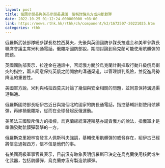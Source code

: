 ```yaml
---
layout: post
title: 俄國參謀長與美英參謀長通話　俄稱討論烏方或用骯髒彈
date: 2022-10-25 01:12:24.000000000 +08:00
link: https://news.rthk.hk/rthk/ch/component/k2/1672507-20221025.htm
categories: rthk
---
```


俄羅斯武裝部隊總參謀長格拉西莫夫，先後與英國國防參謀長拉達金和美軍參謀長聯席會議主席米利通電話。俄羅斯國防部說，期間討論到烏克蘭可能使用骯髒彈的問題。

英國國防部表示，拉達金在通話中，否認俄方關於烏克蘭計劃採取行動升級俄烏衝突的指控，兩人同意保持英俄之間開放的溝通渠道，以管理誤判風險，並促進局勢降溫的重要性。

美國軍方說，米利與格拉西莫夫討論了幾個與安全相關的問題，並同意保持溝通渠道暢通。

俄羅斯國防部長紹伊古近日與幾個北約國家的防長通電話，指控基輔計劃使用骯髒彈，再嫁禍俄羅斯，從而在全球發起反俄運動。

美英法三國駁斥俄方的指控，烏克蘭總統澤連斯基亦譴責俄方的說法，指俄軍才是準備發動骯髒彈襲擊的一方。

俄羅斯克里姆林宮發言人佩斯科夫強調，基輔使用骯髒彈的威脅存在，紹伊古已經將信息通報西方，信不信是他們的事。

有美國高級軍事官員表示，目前沒有跡象表明俄羅斯已決定在烏克蘭使用核武或生化武器，包括骯髒彈，烏克蘭亦沒有製造骯髒彈。
